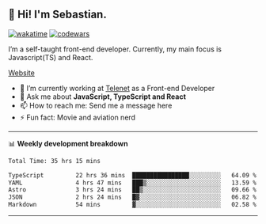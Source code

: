 ## 👋 Hi! I'm Sebastian.

[![wakatime](https://wakatime.com/badge/user/df0036c6-328a-4a39-be9b-e49417ed22a1.svg)](https://wakatime.com/@df0036c6-328a-4a39-be9b-e49417ed22a1)
[![codewars](https://www.codewars.com/users/sebavuye/badges/small)](https://www.codewars.com/users/sebavuye)

I’m a self-taught front-end developer. Currently, my main focus is Javascript(TS) and React.

[Website](https://sebastianvuye.be)

- 🔭 I’m currently working at [Telenet](https://telenet.be/) as a Front-end Developer
- 💬 Ask me about **JavaScript, TypeScript and React**
- 📫 How to reach me: Send me a message here
- ⚡ Fun fact: Movie and aviation nerd

-------

📊 **Weekly development breakdown**

<!--START_SECTION:waka-->

```txt
Total Time: 35 hrs 15 mins

TypeScript         22 hrs 36 mins  ████████████████░░░░░░░░░   64.09 %
YAML               4 hrs 47 mins   ███▒░░░░░░░░░░░░░░░░░░░░░   13.59 %
Astro              3 hrs 24 mins   ██▒░░░░░░░░░░░░░░░░░░░░░░   09.66 %
JSON               2 hrs 24 mins   █▓░░░░░░░░░░░░░░░░░░░░░░░   06.82 %
Markdown           54 mins         ▓░░░░░░░░░░░░░░░░░░░░░░░░   02.58 %
```

<!--END_SECTION:waka-->
-------
